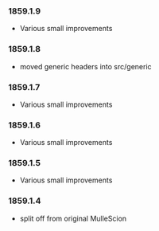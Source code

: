 ### 1859.1.9

* Various small improvements

### 1859.1.8

* moved generic headers into src/generic

### 1859.1.7

* Various small improvements

### 1859.1.6

* Various small improvements

### 1859.1.5

* Various small improvements

### 1859.1.4

* split off from original MulleScion
